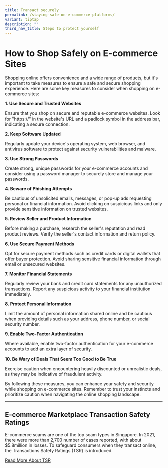 ```yaml
---
title: Transact securely
permalink: /staying-safe-on-e-commerce-platforms/
variant: tiptap
description: ""
third_nav_title: Steps to protect yourself
---
```

<h1><strong>How to Shop Safely on E-commerce Sites</strong></h1>
<p>Shopping online offers convenience and a wide range of products, but it's
important to take measures to ensure a safe and secure shopping experience.
Here are some key measures to consider when shopping on e-commerce sites:</p>
<p><strong>1. Use Secure and Trusted Websites</strong>
</p>
<p>Ensure that you shop on secure and reputable e-commerce websites. Look
for "https://" in the website's URL and a padlock symbol in the address
bar, indicating a secure connection.</p>
<p><strong>2. Keep Software Updated</strong>
</p>
<p>Regularly update your device's operating system, web browser, and antivirus
software to protect against security vulnerabilities and malware.</p>
<p><strong>3. Use Strong Passwords</strong>
</p>
<p>Create strong, unique passwords for your e-commerce accounts and consider
using a password manager to securely store and manage your passwords.</p>
<p><strong>4. Beware of Phishing Attempts</strong>
</p>
<p>Be cautious of unsolicited emails, messages, or pop-up ads requesting
personal or financial information. Avoid clicking on suspicious links and
only provide sensitive information on trusted websites.</p>
<p><strong>5. Review Seller and Product Information</strong>
</p>
<p>Before making a purchase, research the seller's reputation and read product
reviews. Verify the seller's contact information and return policy.</p>
<p><strong>6. Use Secure Payment Methods</strong>
</p>
<p>Opt for secure payment methods such as credit cards or digital wallets
that offer buyer protection. Avoid sharing sensitive financial information
through email or unsecured websites.</p>
<p><strong>7. Monitor Financial Statements</strong>
</p>
<p>Regularly review your bank and credit card statements for any unauthorized
transactions. Report any suspicious activity to your financial institution
immediately.</p>
<p><strong>8. Protect Personal Information</strong>
</p>
<p>Limit the amount of personal information shared online and be cautious
when providing details such as your address, phone number, or social security
number.</p>
<p><strong>9. Enable Two-Factor Authentication</strong>
</p>
<p>Where available, enable two-factor authentication for your e-commerce
accounts to add an extra layer of security.</p>
<p><strong>10. Be Wary of Deals That Seem Too Good to Be True</strong>
</p>
<p>Exercise caution when encountering heavily discounted or unrealistic deals,
as they may be indicative of fraudulent activity.</p>
<p>By following these measures, you can enhance your safety and security
while shopping on e-commerce sites. Remember to trust your instincts and
prioritize caution when navigating the online shopping landscape.</p>
<hr>
<h2><strong>E-commerce Marketplace Transaction Safety Ratings</strong></h2>
<p>E-commerce scams are one of the top scam types in Singapore. In 2021,
there were more than 2,700 number of cases reported, with about $5.8million
in losses. To safeguard consumers when they transact online, the Transactions
Safety Ratings (TSR) is introduced.</p>
<p></p>
<p><a href="https://www.mha.gov.sg/e-commerce-marketplace-transaction-safety-ratings" rel="noopener noreferrer nofollow" target="_blank">Read More About TSR</a>
</p>
